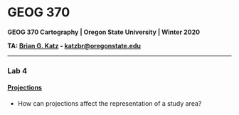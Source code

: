 # GEOG 370
**GEOG 370 Cartography | Oregon State University | Winter 2020**

**TA: [Brian G. Katz](https://github.com/briangkatz) - katzbr@oregonstate.edu**

---

### Lab 4

#### [Projections](index.html)

- How can projections affect the representation of a study area?
